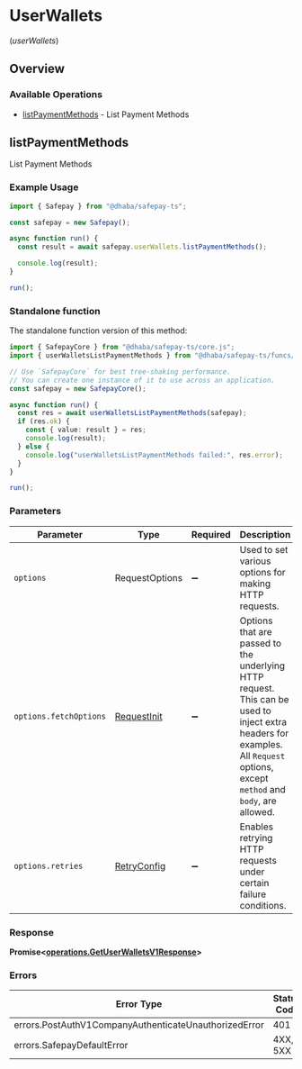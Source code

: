# UserWallets
(*userWallets*)

## Overview

### Available Operations

* [listPaymentMethods](#listpaymentmethods) - List Payment Methods

## listPaymentMethods

List Payment Methods

### Example Usage

<!-- UsageSnippet language="typescript" operationID="get_/user/wallets/v1" method="get" path="/user/wallets/v1" -->
```typescript
import { Safepay } from "@dhaba/safepay-ts";

const safepay = new Safepay();

async function run() {
  const result = await safepay.userWallets.listPaymentMethods();

  console.log(result);
}

run();
```

### Standalone function

The standalone function version of this method:

```typescript
import { SafepayCore } from "@dhaba/safepay-ts/core.js";
import { userWalletsListPaymentMethods } from "@dhaba/safepay-ts/funcs/userWalletsListPaymentMethods.js";

// Use `SafepayCore` for best tree-shaking performance.
// You can create one instance of it to use across an application.
const safepay = new SafepayCore();

async function run() {
  const res = await userWalletsListPaymentMethods(safepay);
  if (res.ok) {
    const { value: result } = res;
    console.log(result);
  } else {
    console.log("userWalletsListPaymentMethods failed:", res.error);
  }
}

run();
```

### Parameters

| Parameter                                                                                                                                                                      | Type                                                                                                                                                                           | Required                                                                                                                                                                       | Description                                                                                                                                                                    |
| ------------------------------------------------------------------------------------------------------------------------------------------------------------------------------ | ------------------------------------------------------------------------------------------------------------------------------------------------------------------------------ | ------------------------------------------------------------------------------------------------------------------------------------------------------------------------------ | ------------------------------------------------------------------------------------------------------------------------------------------------------------------------------ |
| `options`                                                                                                                                                                      | RequestOptions                                                                                                                                                                 | :heavy_minus_sign:                                                                                                                                                             | Used to set various options for making HTTP requests.                                                                                                                          |
| `options.fetchOptions`                                                                                                                                                         | [RequestInit](https://developer.mozilla.org/en-US/docs/Web/API/Request/Request#options)                                                                                        | :heavy_minus_sign:                                                                                                                                                             | Options that are passed to the underlying HTTP request. This can be used to inject extra headers for examples. All `Request` options, except `method` and `body`, are allowed. |
| `options.retries`                                                                                                                                                              | [RetryConfig](../../lib/utils/retryconfig.md)                                                                                                                                  | :heavy_minus_sign:                                                                                                                                                             | Enables retrying HTTP requests under certain failure conditions.                                                                                                               |

### Response

**Promise\<[operations.GetUserWalletsV1Response](../../models/operations/getuserwalletsv1response.md)\>**

### Errors

| Error Type                                            | Status Code                                           | Content Type                                          |
| ----------------------------------------------------- | ----------------------------------------------------- | ----------------------------------------------------- |
| errors.PostAuthV1CompanyAuthenticateUnauthorizedError | 401                                                   | application/json                                      |
| errors.SafepayDefaultError                            | 4XX, 5XX                                              | \*/\*                                                 |